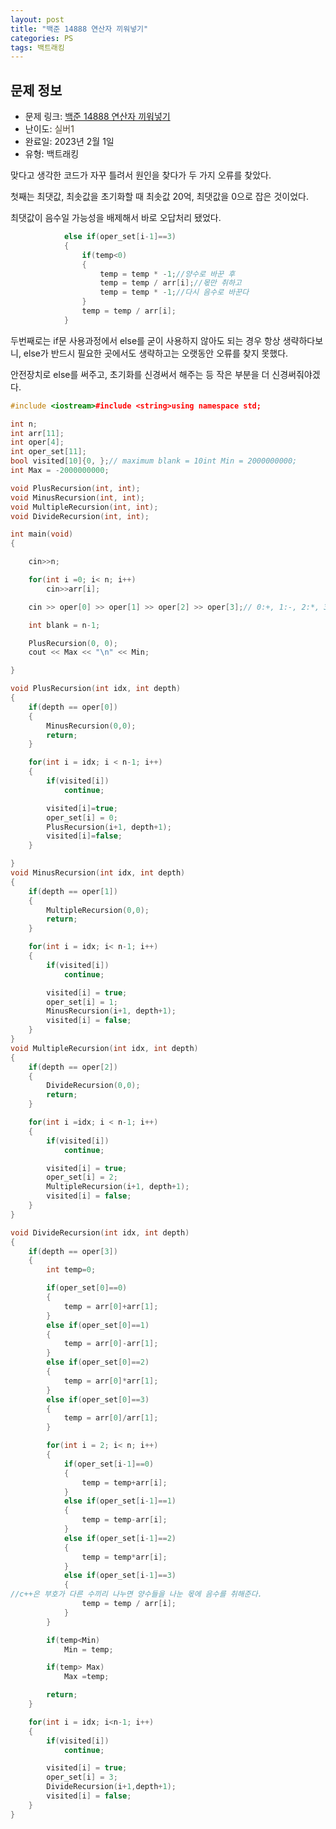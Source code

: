 ```yaml
---
layout: post
title: "백준 14888 연산자 끼워넣기"
categories: PS
tags: 백트래킹
---
```


## 문제 정보
- 문제 링크: [백준 14888 연산자 끼워넣기](https://www.acmicpc.net/problem/14888)
- 난이도: <span style="color:#544831">실버1</span>
- 완료일: 2023년 2월 1일
- 유형: 백트래킹

맞다고 생각한 코드가 자꾸 틀려서 원인을 찾다가 두 가지 오류를 찾았다.

첫째는 최댓값, 최솟값을 초기화할 때 최솟값 20억, 최댓값을 0으로 잡은 것이었다.

최댓값이 음수일 가능성을 배제해서 바로 오답처리 됐었다.

```C++
			else if(oper_set[i-1]==3)
			{
				if(temp<0)
				{
					temp = temp * -1;//양수로 바꾼 후
					temp = temp / arr[i];//몫만 취하고
					temp = temp * -1;//다시 음수로 바꾼다
				}
				temp = temp / arr[i];
			}
```

두번째로는 if문 사용과정에서 else를 굳이 사용하지 않아도 되는 경우 항상 생략하다보니, else가 반드시 필요한 곳에서도 생략하고는 오랫동안 오류를 찾지 못했다.

안전장치로 else를 써주고, 초기화를 신경써서 해주는 등 작은 부분을 더 신경써줘야겠다.

```C++
#include <iostream>#include <string>using namespace std;

int n;
int arr[11];
int oper[4];
int oper_set[11];
bool visited[10]{0, };// maximum blank = 10int Min = 2000000000;
int Max = -2000000000;

void PlusRecursion(int, int);
void MinusRecursion(int, int);
void MultipleRecursion(int, int);
void DivideRecursion(int, int);

int main(void)
{

	cin>>n;

	for(int i =0; i< n; i++)
		cin>>arr[i];

	cin >> oper[0] >> oper[1] >> oper[2] >> oper[3];// 0:+, 1:-, 2:*, 3: /.

	int blank = n-1;

	PlusRecursion(0, 0);
	cout << Max << "\n" << Min;

}

void PlusRecursion(int idx, int depth)
{
	if(depth == oper[0])
	{
		MinusRecursion(0,0);
		return;
	}

	for(int i = idx; i < n-1; i++)
	{
		if(visited[i])
			continue;

		visited[i]=true;
		oper_set[i] = 0;
		PlusRecursion(i+1, depth+1);
		visited[i]=false;
	}

}
void MinusRecursion(int idx, int depth)
{
	if(depth == oper[1])
	{
		MultipleRecursion(0,0);
		return;
	}

	for(int i = idx; i< n-1; i++)
	{
		if(visited[i])
			continue;

		visited[i] = true;
		oper_set[i] = 1;
		MinusRecursion(i+1, depth+1);
		visited[i] = false;
	}
}
void MultipleRecursion(int idx, int depth)
{
	if(depth == oper[2])
	{
		DivideRecursion(0,0);
		return;
	}

	for(int i =idx; i < n-1; i++)
	{
		if(visited[i])
			continue;

		visited[i] = true;
		oper_set[i] = 2;
		MultipleRecursion(i+1, depth+1);
		visited[i] = false;
	}
}

void DivideRecursion(int idx, int depth)
{
	if(depth == oper[3])
	{
		int temp=0;

		if(oper_set[0]==0)
		{
			temp = arr[0]+arr[1];
		}
		else if(oper_set[0]==1)
		{
			temp = arr[0]-arr[1];
		}
		else if(oper_set[0]==2)
		{
			temp = arr[0]*arr[1];
		}
		else if(oper_set[0]==3)
		{
			temp = arr[0]/arr[1];
		}

		for(int i = 2; i< n; i++)
		{
			if(oper_set[i-1]==0)
			{
				temp = temp+arr[i];
			}
			else if(oper_set[i-1]==1)
			{
				temp = temp-arr[i];
			}
			else if(oper_set[i-1]==2)
			{
				temp = temp*arr[i];
			}
			else if(oper_set[i-1]==3)
			{
//c++은 부호가 다른 수끼리 나누면 양수들을 나눈 몫에 음수를 취해준다.
				temp = temp / arr[i];
			}
		}

		if(temp<Min)
			Min = temp;

		if(temp> Max)
			Max =temp;

		return;
	}

	for(int i = idx; i<n-1; i++)
	{
		if(visited[i])
			continue;

		visited[i] = true;
		oper_set[i] = 3;
		DivideRecursion(i+1,depth+1);
		visited[i] = false;
	}
}
```
